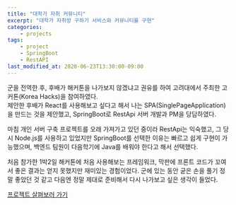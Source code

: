 ```yaml
---
title: "대학가 자취 커뮤니티"
excerpt: "대학가 자취방 구하기 서비스와 커뮤니티를 구현"
categories:
    - projects
tags:
    - project
    - SpringBoot
    - RestAPI
last_modified_at: 2020-06-23T13:30:00-09:00
---
```

군을 전역한 후, 후배가 해커톤을 나가보지 않겠냐고 권유를 하여 고려대에서 주최한 고커톤(Korea Hacks)을 참여하였다.  
제안한 후배가 React를 사용해보고 싶다고 해서 나는 SPA(SinglePageApplication)을 만드는 것을 제안했고,
 SpringBoot로 RestApi 서버 개발과 PM을 당담하였다.  

마침 개인 서버 구축 프로젝트를 오래 가져가고 있던 중이라 RestApi는 익숙했고, 그 당시 Node.js를 사용하고 있었지만
 SpringBoot를 선택한 이유는 빠르고 쉽게 구현이 가능했으며, 백엔드 팀원이 다음학기에 Java를 배워야 한다고 해서 선택했다.  
 
처음 참가한 1박2일 해커톤에 처음 사용해보는 프레임워크, 막판에 프론트 코드가 꼬여서 좋은 결과는 얻지 못했지만 재미있는 경험이었다.
군에 있는 동안 굳은 손을 풀기 정말 좋았던 것 같고 다음엔 정말 제대로 준비해서 다시 나가보고 싶은 생각이 들었다.
 
[프로젝트 살펴보러 가기](https://github.com/juk-bang)  
